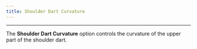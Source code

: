 ```yaml
---
title: Shoulder Dart Curvature
---
```


***

The **Shoulder Dart Curvature** option controls the curvature of the upper part of the shoulder dart.
